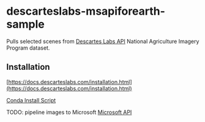 # descarteslabs-msapiforearth-sample
Pulls selected scenes from [Descartes Labs API](https://github.com/descarteslabs/descarteslabs-python) National Agriculture Imagery Program dataset.

## Installation
[https://docs.descarteslabs.com/installation.html](https://docs.descarteslabs.com/installation.html)

[Conda Install Script](setup.sh)

TODO: pipeline images to Microsoft [Microsoft API](https://aiforearth.portal.azure-api.net/docs/services/)

